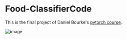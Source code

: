 # Food-ClassifierCode

This is the final project of Daniel Bourke's [pytorch course](https://www.learnpytorch.io/).

![image](https://github.com/Bijan-K/Pytorch-FoodClassifier-Code/assets/80640045/91d612c4-6297-4792-ad08-ffb447c73d0d)

